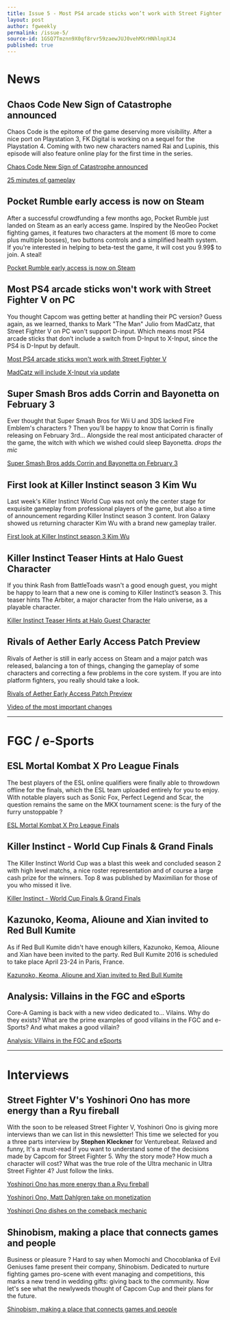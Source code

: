 ```yaml
---
title: Issue 5 - Most PS4 arcade sticks won’t work with Street Fighter V on PC, Kim Wu and a Halo Character in Killer Instinct...
layout: post
author: fgweekly
permalink: /issue-5/
source-id: 1GSQ7Tmznn9X0qf8rvr59zaewJUJ0vehMXrHNhlnpXJ4
published: true
---
```

# News

## Chaos Code New Sign of Catastrophe announced

Chaos Code is the epitome of the game deserving more visibility. After a nice port on Playstation 3, FK Digital is working on a sequel for the Playstation 4. Coming with two new characters named Rai and Lupinis, this episode will also feature online play for the first time in the series.

[Chaos Code New Sign of Catastrophe announced](http://gematsu.com/2016/01/chaos-code-new-sign-catastrophe-announced-ps4)

[25 minutes of gameplay](https://youtu.be/fDi20SDAUDs)

## Pocket Rumble early access is now on Steam

After a successful crowdfunding a few months ago, Pocket Rumble just landed on Steam as an early access game. Inspired by the NeoGeo Pocket fighting games, it features two characters at the moment (6 more to come plus multiple bosses), two buttons controls and a simplified health system. If you're interested in helping to beta-test the game, it will cost you 9.99$ to join. A steal!

[Pocket Rumble early access is now on Steam](https://www.kickstarter.com/projects/cardboardrobotgames/pocket-rumble-new-2d-fighting-game-for-pc-and-hand/posts/1479435?ref=backer_project_update)

## Most PS4 arcade sticks won't work with Street Fighter V on PC

You thought Capcom was getting better at handling their PC version? Guess again, as we learned, thanks to Mark "The Man" Julio from MadCatz, that Street Fighter V on PC won't support D-input. Which means most PS4 arcade sticks that don’t include a switch from D-Input to X-Input, since the PS4 is D-Input by default. 

[Most PS4 arcade sticks won't work with Street Fighter V](https://twitter.com/MarkMan23/status/694433610657452032)

[MadCatz will include X-Input via update](https://twitter.com/MarkMan23/status/694434010836021249)

## Super Smash Bros adds Corrin and Bayonetta on February 3

Ever thought that Super Smash Bros for Wii U and 3DS lacked Fire Emblem's characters ? Then you’ll be happy to know that Corrin is finally releasing on February 3rd… Alongside the real most anticipated character of the game, the witch with which we wished could sleep Bayonetta. *drops the mic*

[Super Smash Bros adds Corrin and Bayonetta on February 3](http://gematsu.com/2016/01/super-smash-bros-adds-corrin-bayonetta-february-3)

## First look at Killer Instinct season 3 Kim Wu

Last week's Killer Instinct World Cup was not only the center stage for exquisite gameplay from professional players of the game, but also a time of announcement regarding Killer Instinct season 3 content. Iron Galaxy showed us returning character Kim Wu with a brand new gameplay trailer.

[First look at Killer Instinct season 3 Kim Wu](https://youtu.be/lE-zK15Ss7I)

## Killer Instinct Teaser Hints at Halo Guest Character

If you think Rash from BattleToads wasn't a good enough guest, you might be happy to learn that a new one is coming to Killer Instinct’s season 3. This teaser hints The Arbiter, a major character from the Halo universe, as a playable character.

[Killer Instinct Teaser Hints at Halo Guest Character](https://www.youtube.com/watch?v=Dr3Q4ICnzLA)

## Rivals of Aether Early Access Patch Preview

Rivals of Aether is still in early access on Steam and a major patch was released, balancing a ton of things, changing the gameplay of some characters and correcting a few problems in the core system. If you are into platform fighters, you really should take a look.

[Rivals of Aether Early Access Patch Preview](http://aetherboards.com/blog/1246)

[Video of the most important changes](https://www.youtube.com/watch?v=3rdxeUN5nlY)

* * *


# FGC / e-Sports

## ESL Mortal Kombat X Pro League Finals

The best players of the ESL online qualifiers were finally able to throwdown offline for the finals, which the ESL team uploaded entirely for you to enjoy. With notable players such as Sonic Fox, Perfect Legend and Scar, the question remains the same on the MKX tournament scene: is the fury of the furry unstoppable ?

[ESL Mortal Kombat X Pro League Finals](http://shoryuken.com/2016/01/29/sonic-fox-perfect-legend-and-more-throw-down-at-the-esl-mortal-kombat-x-pro-league-finals/)

## Killer Instinct - World Cup Finals & Grand Finals

The Killer Instinct World Cup was a blast this week and concluded season 2 with high level matchs, a nice roster representation and of course a large cash prize for the winners. Top 8 was published by Maximilian for those of you who missed it live.

[Killer Instinct - World Cup Finals & Grand Finals](https://www.youtube.com/watch?v=exs6RPTX3W8)

## Kazunoko, Keoma, Alioune and Xian invited to Red Bull Kumite

As if Red Bull Kumite didn't have enough killers, Kazunoko, Kemoa, Alioune and Xian have been invited to the party. Red Bull Kumite 2016 is scheduled to take place April 23-24 in Paris, France. 

[Kazunoko, Keoma, Alioune and Xian invited to Red Bull Kumite](https://www.facebook.com/events/1627871747476028/)

## Analysis: Villains in the FGC and eSports

Core-A Gaming is back with a new video dedicated to… Vilains. Why do they exists? What are the prime examples of good villains in the FGC and e-Sports? And what makes a good villain?

[Analysis: Villains in the FGC and eSports](https://www.youtube.com/watch?v=5rGwpmxTHe0)

* * *


# Interviews

## Street Fighter V's Yoshinori Ono has more energy than a Ryu fireball

With the soon to be released Street Fighter V, Yoshinori Ono is giving more interviews than we can list in this newsletter! This time we selected for you a three parts interview by **Stephen Kleckner** for Venturebeat. Relaxed and funny, It's a must-read if you want to understand some of the decisions made by Capcom for Street Fighter 5. Why the story mode? How much a character will cost? What was the true role of the Ultra mechanic in Ultra Street Fighter 4? Just follow the links.

[Yoshinori Ono has more energy than a Ryu fireball](http://venturebeat.com/2016/01/25/street-fighter-vs-yoshinori-ono-has-more-energy-than-a-ryu-fireball/)

[Yoshinori Ono, Matt Dahlgren take on monetization](http://venturebeat.com/2016/01/26/street-fighter-v-round-2-yoshinori-ono-matt-dahlgren-take-on-monetization/)

[Yoshinori Ono dishes on the comeback mechanic](http://venturebeat.com/2016/01/30/street-fighter-v-round-3-yoshinori-ono-dishes-on-the-comeback-mechanic/)

## Shinobism, making a place that connects games and people

Business or pleasure ? Hard to say when Momochi and Chocoblanka of Evil Geniuses fame present their company, Shinobism. Dedicated to nurture fighting games pro-scene with event managing and competitions, this marks a new trend in wedding gifts: giving back to the community. Now let's see what the newlyweds thought of Capcom Cup and their plans for the future.

[Shinobism, making a place that connects games and people](http://otakumode.com/news/569e58caaf20d1f86f975125)

